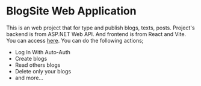 # BlogSite Web Application

This is an web project that for type and publish blogs, texts, posts. Project's backend is from ASP.NET Web API. And frontend is from React and Vite. You can access [here](https://blog-web-frontend-three.vercel.app/). You can do the following actions; 

- Log In With Auto-Auth
- Create blogs
- Read others blogs
- Delete only your blogs
- and more...
